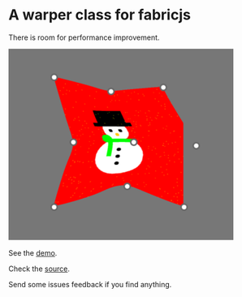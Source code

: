 # A warper class for fabricjs

There is room for performance improvement.

![screenshot](ss.png)

See the [demo](https://malipetek.github.io/imgwarp-js/).

Check the [source](https://github.com/malipetek/imgwarp-js/blob/master/fabric-warp-image.js).

Send some issues feedback if you find anything.